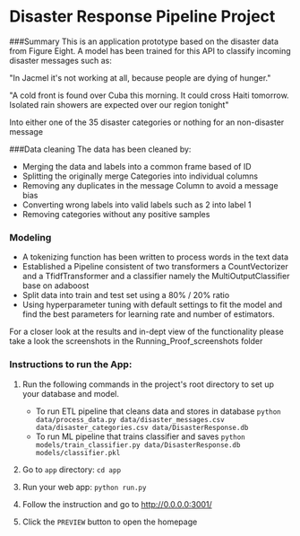# Disaster Response Pipeline Project

###Summary
This is an application prototype based on the disaster data from Figure Eight. A model
has been trained for this API to classify incoming disaster messages such as: 

"In Jacmel it's not working at all, because people are dying of hunger."

"A cold front is found over Cuba this morning. It could cross 
Haiti tomorrow. Isolated rain showers are expected over our region tonight"

Into either one of the 35 disaster categories or nothing for an non-disaster message

###Data cleaning
The data has been cleaned by:
- Merging the data and labels into a common frame based of ID
- Splitting the originally merge Categories into individual columns
- Removing any duplicates in the message Column to avoid a message bias
- Converting wrong labels into valid labels such as 2 into label 1
- Removing categories without any positive samples

### Modeling 
- A tokenizing function has been written to process words in the text data
- Established a Pipeline consistent of two transformers a CountVectorizer and
    a TfidfTransformer and a classifier namely the MultiOutputClassifier base on adaboost
- Split data into train and test set using a 80% / 20% ratio
- Using hyperparameter tuning with default settings to fit the model and find the best
parameters for learning rate and number of estimators. 

  
For a closer look at the results and in-dept view of the functionality please take a look 
the screenshots in the Running_Proof_screenshots folder

### Instructions to run the App:
1. Run the following commands in the project's root directory to set up your database and model.

    - To run ETL pipeline that cleans data and stores in database
        `python data/process_data.py data/disaster_messages.csv data/disaster_categories.csv data/DisasterResponse.db`
    - To run ML pipeline that trains classifier and saves
        `python models/train_classifier.py data/DisasterResponse.db models/classifier.pkl`


2. Go to `app` directory: `cd app`

3. Run your web app: `python run.py`

4. Follow the instruction and go to http://0.0.0.0:3001/

5. Click the `PREVIEW` button to open the homepage
